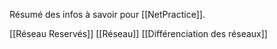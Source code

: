 Résumé des infos à savoir pour [[NetPractice]].

[[Réseau Reservés]]
[[Réseau]]
[[Différenciation des réseaux]]